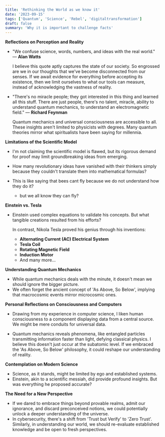 ```yaml
---
title: 'Rethinking the World as we know it'
date: '2023-09-15'
tags: ['Quantum', 'Science', 'Rebel', 'digitaltransformation']
draft: false
summary: 'Why it is important to challenge facts'
---
```


**Reflections on Perception and Reality**

- "We confuse science, words, numbers, and ideas with the real world." — **Alan Watts**

  I believe this quote aptly captures the state of our society. So engrossed are we in our thoughts that we've become disconnected from our senses. If we await evidence for everything before accepting its existence, then we limit ourselves to what our tools can measure, instead of acknowledging the vastness of reality.

- "There's no miracle people; they got interested in this thing and learned all this stuff. There are just people, there's no talent, miracle, ability to understand quantum mechanics, to understand an electromagnetic field." — **Richard Feynman**

  Quantum mechanics and universal consciousness are accessible to all. These insights aren't limited to physicists with degrees. Many quantum theories mirror what spiritualists have been saying for millennia.

**Limitations of the Scientific Model**

- I'm not claiming the scientific model is flawed, but its rigorous demand for proof may limit groundbreaking ideas from emerging.

- How many revolutionary ideas have vanished with their thinkers simply because they couldn't translate them into mathematical formulas?

- This is like saying that bees cant fly because we do not understand how they do it?
  - but we all know they can fly?

**Einstein vs. Tesla**

- Einstein used complex equations to validate his concepts. But what tangible creations resulted from his efforts?

  In contrast, Nikola Tesla proved his genius through his inventions:

  - **Alternating Current (AC) Electrical System**
  - **Tesla Coil**
  - **Rotating Magnetic Field**
  - **Induction Motor**
  - And many more...

**Understanding Quantum Mechanics**

- While quantum mechanics deals with the minute, it doesn't mean we should ignore the bigger picture.
- We often forget the ancient concept of 'As Above, So Below', implying that macrocosmic events mirror microcosmic ones.

**Personal Reflections on Consciousness and Computers**

- Drawing from my experience in computer science, I liken human consciousness to a component displaying data from a central source. We might be mere conduits for universal data.

- Quantum mechanics reveals phenomena, like entangled particles transmitting information faster than light, defying classical physics. I believe this doesn't just occur at the subatomic level. If we embraced the 'As Above, So Below' philosophy, it could reshape our understanding of reality.

**Contemplation on Modern Science**

- Science, as it stands, might be limited by ego and established systems.
- Einstein, akin to a scientific messiah, did provide profound insights. But was everything he proposed accurate?

**The Need for a New Perspective**

- If we dared to embrace things beyond provable realms, admit our ignorance, and discard preconceived notions, we could potentially unlock a deeper understanding of the universe.
- In cybersecurity, there's a shift from 'Trust but Verify' to 'Zero Trust'. Similarly, in understanding our world, we should re-evaluate established knowledge and be open to fresh perspectives.
